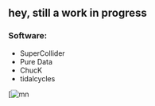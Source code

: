 ## hey, still a work in progress

### Software:
- SuperCollider
- Pure Data
- ChucK
- tidalcycles

[![mn](https://soundcloud.com/v1a1l1e1/mn-1)
